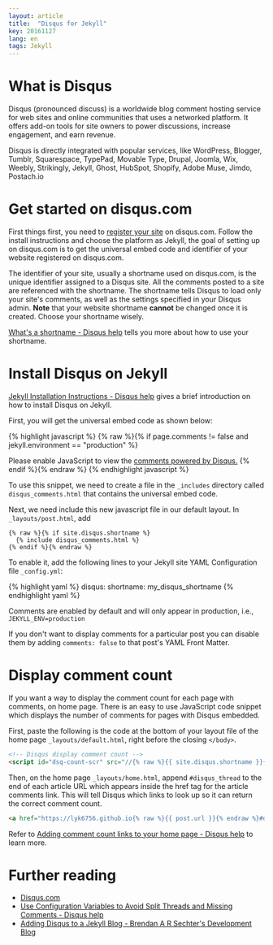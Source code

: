 ```yaml
---
layout: article
title:  "Disqus for Jekyll"
key: 20161127
lang: en
tags: Jekyll
---
```


# What is Disqus

Disqus (pronounced discuss) is a worldwide blog comment hosting service for web sites and online communities that uses a networked platform. It offers add-on tools for site owners to power discussions, increase engagement, and earn revenue.

Disqus is directly integrated with popular services, like WordPress, Blogger, Tumblr, Squarespace, TypePad, Movable Type, Drupal, Joomla, Wix, Weebly, Strikingly, Jekyll, Ghost, HubSpot, Shopify, Adobe Muse, Jimdo, Postach.io

# Get started on disqus.com

First things first, you need to [register your site](https://disqus.com/admin/create/) on disqus.com. Follow the install instructions and choose the platform as Jekyll, the goal of setting up on disqus.com is to get the universal embed code and identifier of your website registered on disqus.com.

The identifier of your site, usually a shortname used on disqus.com, is the unique identifier assigned to a Disqus site. All the comments posted to a site are referenced with the shortname. The shortname tells Disqus to load only your site's comments, as well as the settings specified in your Disqus admin. **Note** that your website shortname **cannot** be changed once it is created. Choose your shortname wisely.

[What's a shortname - Disqus help](https://help.disqus.com/customer/portal/articles/466208) tells you more about how to use your shortname.

# Install Disqus on Jekyll

[Jekyll Installation Instructions - Disqus help](https://help.disqus.com/customer/en/portal/articles/472138-jekyll-installation-instructions) gives a brief introduction on how to install Disqus on Jekyll.

First, you will get the universal embed code as shown below:

{% highlight javascript %}
{% raw %}{% if page.comments != false and jekyll.environment == "production" %}

  <div id="disqus_thread"></div>
  <script>
    var disqus_config = function () {
      this.page.url = '{{ absolute_url }}';
      this.page.identifier = '{{ page.url | absolute_url }}';
    };

    (function() {
      var d = document, s = d.createElement('script');

      s.src = 'https://{{ site.disqus.shortname }}.disqus.com/embed.js';

      s.setAttribute('data-timestamp', +new Date());
      (d.head || d.body).appendChild(s);
    })();
  </script>
  <noscript>Please enable JavaScript to view the <a href="https://disqus.com/?ref_noscript" rel="nofollow">comments powered by Disqus.</a></noscript>
{% endif %}{% endraw %}
{% endhighlight javascript %}

To use this snippet, we need to create a file in the `_includes` directory called `disqus_comments.html` that contains the universal embed code.

Next, we need include this new javascript file in our default layout. In `_layouts/post.html`, add

```liquid
{% raw %}{% if site.disqus.shortname %}
  {% include disqus_comments.html %}
{% endif %}{% endraw %}
```

To enable it, add the following lines to your Jekyll site YAML Configuration file `_config.yml`:

{% highlight yaml %}
disqus:
  shortname: my_disqus_shortname
{% endhighlight yaml %}

Comments are enabled by default and will only appear in production, i.e., `JEKYLL_ENV=production`

If you don't want to display comments for a particular post you can disable them by adding `comments: false` to that post's YAML Front Matter.

# Display comment count

If you want a way to display the comment count for each page with comments, on home page. There is an easy to use JavaScript code snippet which displays the number of comments for pages with Disqus embedded.

First, paste the following is the code at the bottom of your layout file of the home page `_layouts/default.html`, right before the closing `</body>`.

```html
<!-- Disqus display comment count -->
<script id="dsq-count-scr" src="//{% raw %}{{ site.disqus.shortname }}{% endraw %}.disqus.com/count.js" async></script>
```

Then, on the home page `_layouts/home.html`, append `#disqus_thread` to the end of each article URL which appears inside the href tag for the article comments link. This will tell Disqus which links to look up so it can return the correct comment count.

```html
<a href="https://lyk6756.github.io{% raw %}{{ post.url }}{% endraw %}#disqus_thread">0 Comments</a>
```

Refer to [Adding comment count links to your home page - Disqus help](https://help.disqus.com/customer/portal/articles/565624) to learn more.

# Further reading

* [Disqus.com](https://disqus.com/)
* [Use Configuration Variables to Avoid Split Threads and Missing Comments - Disqus help](https://help.disqus.com/customer/en/portal/articles/2158629)
* [Adding Disqus to a Jekyll Blog -
Brendan A R Sechter's Development Blog](http://sgeos.github.io/jekyll/disqus/2016/02/14/adding-disqus-to-a-jekyll-blog.html)
